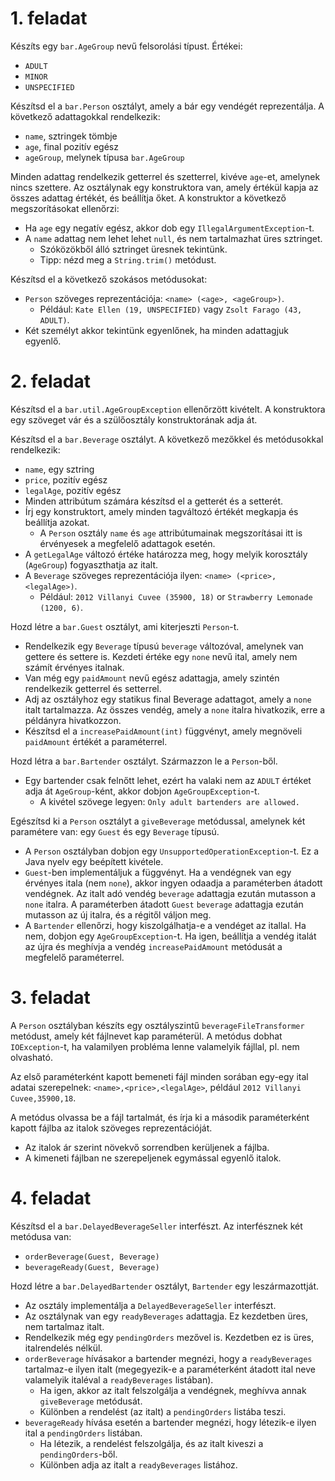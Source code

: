 # 1. feladat

Készíts egy `bar.AgeGroup` nevű felsorolási típust. Értékei:

* `ADULT`
* `MINOR`
* `UNSPECIFIED`

Készítsd el a `bar.Person` osztályt, amely a bár egy vendégét reprezentálja. A következő adattagokkal rendelkezik:

* `name`, sztringek tömbje 
* `age`, final pozitív egész
* `ageGroup`, melynek típusa `bar.AgeGroup`

Minden adattag rendelkezik getterrel és szetterrel, kivéve `age`-et, amelynek nincs szettere.
Az osztálynak egy konstruktora van, amely értékül kapja az összes adattag értékét, és beállítja őket.
A konstruktor a következő megszorításokat ellenőrzi:

- Ha `age` egy negatív egész, akkor dob egy `IllegalArgumentException`-t.
- A `name` adattag nem lehet lehet `null`, és nem tartalmazhat üres sztringet.
    - Szóközökből álló sztringet üresnek tekintünk.
    - Tipp: nézd meg a `String.trim()` metódust.

Készítsd el a következő szokásos metódusokat:

- `Person` szöveges reprezentációja: `<name> (<age>, <ageGroup>)`.
    - Például: `Kate Ellen (19, UNSPECIFIED)` vagy `Zsolt Farago (43, ADULT)`.
- Két személyt akkor tekintünk egyenlőnek, ha minden adattagjuk egyenlő.

# 2. feladat

Készítsd el a `bar.util.AgeGroupException` ellenőrzött kivételt.
A konstruktora egy szöveget vár és a szülőosztály konstruktorának adja át.

Készítsd el a `bar.Beverage` osztályt. A következő mezőkkel és metódusokkal rendelkezik:

* `name`, egy sztring
* `price`, pozitív egész
* `legalAge`, pozitív egész
* Minden attribútum számára készítsd el a getterét és a setterét.
* Írj egy konstruktort, amely minden tagváltozó értékét megkapja és beállítja azokat.
    - A `Person` osztály `name` és `age` attribútumainak megszorításai itt is érvényesek a megfelelő adattagok esetén.
* A `getLegalAge` változó értéke határozza meg, hogy melyik korosztály (`AgeGroup`) fogyaszthatja az italt.
* A `Beverage` szöveges reprezentációja ilyen: `<name> (<price>, <legalAge>)`.
    - Például: `2012 Villanyi Cuvee (35900, 18)` or `Strawberry Lemonade (1200, 6)`.

Hozd létre a `bar.Guest` osztályt, ami kiterjeszti `Person`-t.

- Rendelkezik egy `Beverage` típusú `beverage` változóval, amelynek van gettere és settere is. Kezdeti értéke egy `none` nevű ital,
    amely nem számít érvényes italnak.
- Van még egy `paidAmount` nevű egész adattagja, amely szintén rendelkezik getterrel és setterrel.
- Adj az osztályhoz egy statikus final Beverage adattagot, amely a `none` italt tartalmazza. Az összes vendég, amely a `none` italra hivatkozik, erre a példányra hivatkozzon.
- Készítsd el a `increasePaidAmount(int)` függvényt, amely megnöveli `paidAmount` értékét a paraméterrel.

Hozd létra a `bar.Bartender` osztályt. Származzon le a `Person`-ből.

- Egy bartender csak felnőtt lehet, ezért ha valaki nem az `ADULT` értéket adja át `AgeGroup`-ként, akkor dobjon `AgeGroupException`-t.
    - A kivétel szövege legyen: `Only adult bartenders are allowed.`

Egészítsd ki a `Person` osztályt a `giveBeverage` metódussal, amelynek két paramétere van: egy `Guest` és egy `Beverage` típusú.

- A `Person` osztályban dobjon egy `UnsupportedOperationException`-t. Ez a Java nyelv egy beépített kivétele.
- `Guest`-ben implementáljuk a függvényt. Ha a vendégnek van egy érvényes itala (nem `none`), akkor ingyen odaadja a paraméterben átadott vendégnek. Az italt adó vendég `beverage` adattagja ezután mutasson a `none` italra. A paraméterben átadott `Guest` `beverage` adattagja ezután mutasson az új italra, és a régitől váljon meg.
- A `Bartender` ellenőrzi, hogy kiszolgálhatja-e a vendéget az itallal. Ha nem, dobjon egy `AgeGroupException`-t. Ha igen, beállítja a vendég italát az újra és meghívja a vendég `increasePaidAmount` metódusát a megfelelő paraméterrel.

# 3. feladat

A `Person` osztályban készíts egy osztályszintű `beverageFileTransformer` metódust, amely két fájlnevet kap paraméterül. A metódus dobhat `IOException`-t, ha valamilyen probléma lenne valamelyik fájllal, pl. nem olvasható.

Az első paraméterként kapott bemeneti fájl minden sorában egy-egy ital adatai szerepelnek: `<name>,<price>,<legalAge>`, például `2012 Villanyi Cuvee,35900,18`.

A metódus olvassa be a fájl tartalmát, és írja ki a második paraméterként kapott fájlba az italok szöveges reprezentációját.

- Az italok ár szerint növekvő sorrendben kerüljenek a fájlba.
- A kimeneti fájlban ne szerepeljenek egymással egyenlő italok.

# 4. feladat

Készítsd el a `bar.DelayedBeverageSeller` interfészt. Az interfésznek két metódusa van:

* `orderBeverage(Guest, Beverage)`
* `beverageReady(Guest, Beverage)`

Hozd létre a `bar.DelayedBartender` osztályt, `Bartender` egy leszármazottját.

- Az osztály implementálja a `DelayedBeverageSeller` interfészt.
- Az osztálynak van egy `readyBeverages` adattagja. Ez kezdetben üres, nem tartalmaz italt.
- Rendelkezik még egy `pendingOrders` mezővel is. Kezdetben ez is üres, italrendelés nélkül.
- `orderBeverage` hívásakor a bartender megnézi, hogy a `readyBeverages` tartalmaz-e ilyen italt (megegyezik-e a paraméterként átadott ital neve valamelyik italéval a `readyBeverages` listában).
    - Ha igen, akkor az italt felszolgálja a vendégnek, meghívva annak `giveBeverage` metódusát.
    - Különben a rendelést (az italt) a `pendingOrders` listába teszi.
- `beverageReady` hívása esetén a bartender megnézi, hogy létezik-e ilyen ital a `pendingOrders` listában.
    - Ha létezik, a rendelést felszolgálja, és az italt kiveszi a `pendingOrders`-ből.
    - Különben adja az italt a `readyBeverages` listához.
